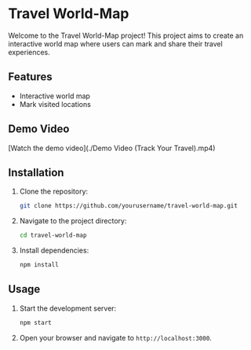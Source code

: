# Travel World-Map

Welcome to the Travel World-Map project! This project aims to create an interactive world map where users can mark and share their travel experiences.

## Features

- Interactive world map
- Mark visited locations

## Demo Video

[Watch the demo video](./Demo Video (Track Your Travel).mp4)

## Installation

1. Clone the repository:
    ```bash
    git clone https://github.com/yourusername/travel-world-map.git
    ```
2. Navigate to the project directory:
    ```bash
    cd travel-world-map
    ```
3. Install dependencies:
    ```bash
    npm install
    ```

## Usage

1. Start the development server:
    ```bash
    npm start
    ```
2. Open your browser and navigate to `http://localhost:3000`.



